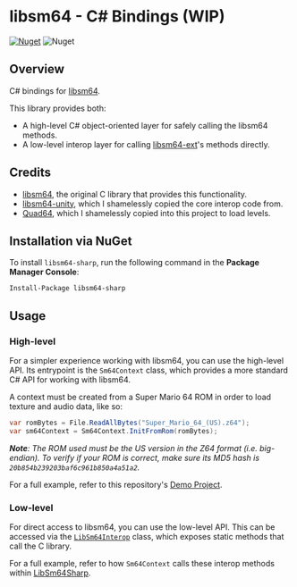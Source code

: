# libsm64 - C# Bindings (WIP)

[![Nuget](https://img.shields.io/nuget/v/libsm64-sharp)](https://www.nuget.org/packages/libsm64-sharp)
![Nuget](https://img.shields.io/nuget/dt/libsm64-sharp)

## Overview

C# bindings for [libsm64](https://github.com/libsm64/libsm64).

This library provides both:
- A high-level C# object-oriented layer for safely calling the libsm64 methods.
- A low-level interop layer for calling [libsm64-ext](https://github.com/MeltyPlayer/libsm64-ext)'s methods directly.

## Credits

- [libsm64](https://github.com/libsm64/libsm64), the original C library that provides this functionality.
- [libsm64-unity](https://github.com/libsm64/libsm64-unity), which I shamelessly copied the core interop code from.
- [Quad64](https://github.com/DavidSM64/Quad64), which I shamelessly copied into this project to load levels.

## Installation via NuGet

To install `libsm64-sharp`, run the following command in the **Package Manager Console**:

```
Install-Package libsm64-sharp
```

## Usage

### High-level

For a simpler experience working with libsm64, you can use the high-level API. Its entrypoint is the `Sm64Context` class, which provides a more standard C# API for working with libsm64. 

A context must be created from a Super Mario 64 ROM in order to load texture and audio data, like so:

```c#
var romBytes = File.ReadAllBytes("Super_Mario_64_(US).z64");
var sm64Context = Sm64Context.InitFromRom(romBytes);
```

***Note**: The ROM used must be the US version in the Z64 format (i.e. big-endian). To verify if your ROM is correct, make sure its MD5 hash is `20b854b239203baf6c961b850a4a51a2`.*

For a full example, refer to this repository's [Demo Project](https://github.com/MeltyPlayer/libsm64-sharp/tree/main/Demo%20Project).

### Low-level

For direct access to libsm64, you can use the low-level API. This can be accessed via the [`LibSm64Interop`](https://github.com/MeltyPlayer/libsm64-sharp/blob/main/LibSm64Sharp/src/lowlevel/LibSm64Interop.cs) class, which exposes static methods that call the C library.

For a full example, refer to how `Sm64Context` calls these interop methods within [LibSm64Sharp](https://github.com/MeltyPlayer/libsm64-sharp/tree/main/LibSm64Sharp).
